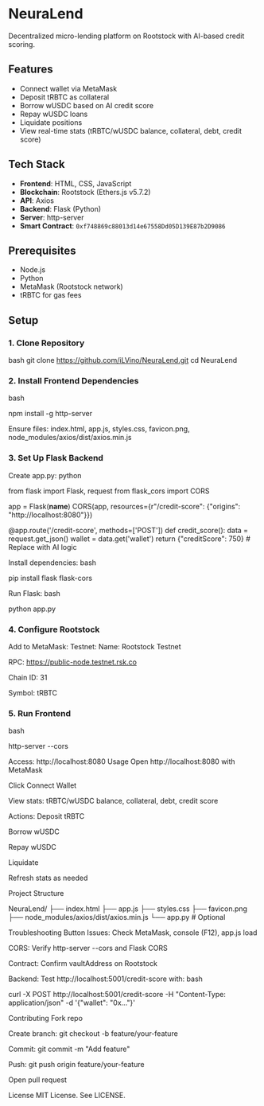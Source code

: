 # NeuraLend

Decentralized micro-lending platform on Rootstock with AI-based credit scoring.

## Features
- Connect wallet via MetaMask
- Deposit tRBTC as collateral
- Borrow wUSDC based on AI credit score
- Repay wUSDC loans
- Liquidate positions
- View real-time stats (tRBTC/wUSDC balance, collateral, debt, credit score)

## Tech Stack
- **Frontend**: HTML, CSS, JavaScript
- **Blockchain**: Rootstock (Ethers.js v5.7.2)
- **API**: Axios
- **Backend**: Flask (Python)
- **Server**: http-server
- **Smart Contract**: `0xf748869c88013d14e67558Dd05D139E87b2D9086`

## Prerequisites
- Node.js
- Python
- MetaMask (Rootstock network)
- tRBTC for gas fees

## Setup

### 1. Clone Repository

bash
git clone https://github.com/iLVino/NeuraLend.git
cd NeuraLend

### 2. Install Frontend Dependencies
bash

npm install -g http-server

Ensure files: index.html, app.js, styles.css, favicon.png, node_modules/axios/dist/axios.min.js
### 3. Set Up Flask Backend
Create app.py:
python

from flask import Flask, request
from flask_cors import CORS

app = Flask(__name__)
CORS(app, resources={r"/credit-score": {"origins": "http://localhost:8080"}})

@app.route('/credit-score', methods=['POST'])
def credit_score():
    data = request.get_json()
    wallet = data.get('wallet')
    return {"creditScore": 750}  # Replace with AI logic

Install dependencies:
bash

pip install flask flask-cors

Run Flask:
bash

python app.py

### 4. Configure Rootstock
Add to MetaMask:
Testnet:
Name: Rootstock Testnet

RPC: https://public-node.testnet.rsk.co

Chain ID: 31

Symbol: tRBTC

### 5. Run Frontend
bash

http-server --cors

Access: http://localhost:8080
Usage
Open http://localhost:8080 with MetaMask

Click Connect Wallet

View stats: tRBTC/wUSDC balance, collateral, debt, credit score

Actions:
Deposit tRBTC

Borrow wUSDC

Repay wUSDC

Liquidate

Refresh stats as needed

Project Structure

NeuraLend/
├── index.html
├── app.js
├── styles.css
├── favicon.png
├── node_modules/axios/dist/axios.min.js
└── app.py  # Optional

Troubleshooting
Button Issues: Check MetaMask, console (F12), app.js load

CORS: Verify http-server --cors and Flask CORS

Contract: Confirm vaultAddress on Rootstock

Backend: Test http://localhost:5001/credit-score with:
bash

curl -X POST http://localhost:5001/credit-score -H "Content-Type: application/json" -d '{"wallet": "0x..."}'

Contributing
Fork repo

Create branch: git checkout -b feature/your-feature

Commit: git commit -m "Add feature"

Push: git push origin feature/your-feature

Open pull request

License
MIT License. See LICENSE.